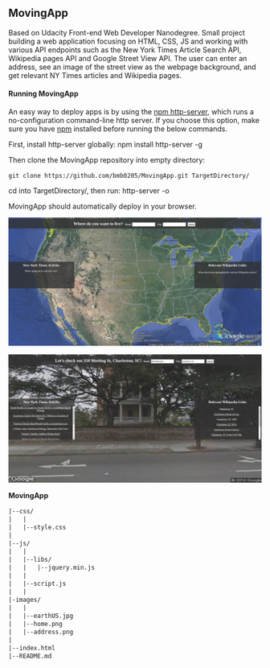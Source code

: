 ## MovingApp

Based on Udacity Front-end Web Developer Nanodegree.
Small project building a web application focusing on HTML, CSS, JS and working with various API endpoints such as the New York Times Article Search API, Wikipedia pages API and Google Street View API. The user can enter an address, see an image of the street view as the webpage background, and get relevant NY Times articles and Wikipedia pages.

#### Running MovingApp

An easy way to deploy apps is by using the [npm http-server](https://www.npmjs.com/package/http-server), which runs a no-configuration command-line http server. If you choose this option, make sure you have [npm](https://docs.npmjs.com/getting-started/installing-node) installed before running the below commands.

First, install http-server globally:
    npm install http-server -g

Then clone the MovingApp repository into empty directory:

	git clone https://github.com/bmb0205/MovingApp.git TargetDirectory/

cd into TargetDirectory/, then run:
    http-server -o

MovingApp should automatically deploy in your browser.


![Image could not be loaded](images/home.png "MovingApp_Home")

![Image could not be loaded](images/address.png "MovingApp_Home")

**MovingApp**

	|--css/
	|	|
	|	|--style.css
	|
	|--js/
	|	|
	|	|--libs/
	|	|	|--jquery.min.js
	|	|
	|	|--script.js
	|	|
	|-images/
	|	|
	|	|--earthUS.jpg
	|	|--home.png
	|	|--address.png
	|
	|--index.html
	|--README.md

